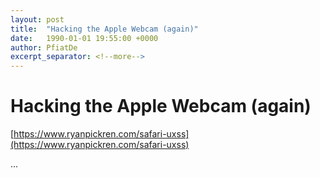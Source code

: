```yaml
---
layout: post
title:  "Hacking the Apple Webcam (again)"
date:   1990-01-01 19:55:00 +0000
author: PfiatDe
excerpt_separator: <!--more-->
---
```


# Hacking the Apple Webcam (again)

[https://www.ryanpickren.com/safari-uxss](https://www.ryanpickren.com/safari-uxss)

...
<!--more-->
